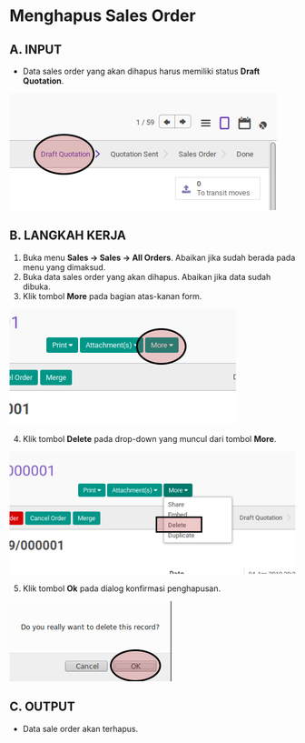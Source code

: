 # Menghapus Sales Order

## A. INPUT

* Data sales order yang akan dihapus harus memiliki status **Draft Quotation**.

![](../../img/sales-order/status-draft-quotation.png)

## B. LANGKAH KERJA

1. Buka menu **Sales -> Sales -> All Orders**. Abaikan jika sudah berada pada menu yang dimaksud.
2. Buka data sales order yang akan dihapus. Abaikan jika data sudah dibuka.
3. Klik tombol **More** pada bagian atas-kanan form.

![](../../img/sales-order/tombol-more.png)

4. Klik tombol **Delete** pada drop-down yang muncul dari tombol **More**.

![](../../img/sales-order/tombol-hapus-form.png)

5. Klik tombol **Ok** pada dialog konfirmasi penghapusan.

![](../../img/sales-order/tombol-ok-hapus.png)

## C. OUTPUT

* Data sale order akan terhapus.
